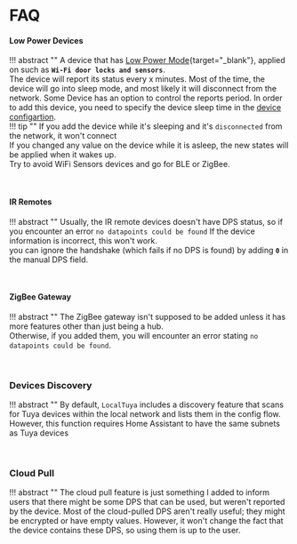 # FAQ

#### Low Power Devices
!!! abstract ""
    A device that has [Low Power Mode](https://developer.tuya.com/en/docs/iot-device-dev/Low_consumption_Wi_Fi?id=Kay3gha1um42e){target="_blank"}, applied on such as __`Wi-Fi door locks and sensors`__. <br>
    The device will report its status every x minutes. Most of the time, the device will go into sleep mode, and most likely it will disconnect from the network.
    Some Device has an option to control the reports period.
    In order to add this device, you need to specify the device sleep time in the [device configartion](../usage/configure_add_device). <br>
    !!! tip ""
        If you add the device while it's sleeping and it's `disconnected` from the network, it won't connect <br>
        If you changed any value on the device while it is asleep, the new states will be applied when it wakes up. <br>
        Try to avoid WiFi Sensors devices and go for BLE or ZigBee.

<br>

#### IR Remotes
!!! abstract ""
    Usually, the IR remote devices doesn't have DPS status, so if you encounter an error `no datapoints could be found` If the device information is incorrect, this won't work. <br>
    you can ignore the handshake (which fails if no DPS is found) by adding __`0`__ in the manual DPS field.

<br>

#### ZigBee Gateway
!!! abstract ""
    The ZigBee gateway isn't supposed to be added unless it has more features other than just being a hub. <br>
    Otherwise, if you added them, you will encounter an error stating `no datapoints could be found`.

<br>

### Devices Discovery
!!! abstract ""
    By default, `LocalTuya` includes a discovery feature that scans for Tuya devices within the local network and lists them in the config flow. 
    However, this function requires Home Assistant to have the same subnets as Tuya devices

<br>

### Cloud Pull
!!! abstract ""
    The cloud pull feature is just something I added to inform users that there might be some DPS that can be used, but weren't reported by the device. 
    Most of the cloud-pulled DPS aren't really useful; they might be encrypted or have empty values. 
    However, it won't change the fact that the device contains these DPS, so using them is up to the user.

<!-- ### Scenes Controllers
!!! abstract ""
    If you want to control Home Assistant automations from scene control devices, such as `remotes or switches`, you should consider adding them and relying on [events](/ha_events/) -->

